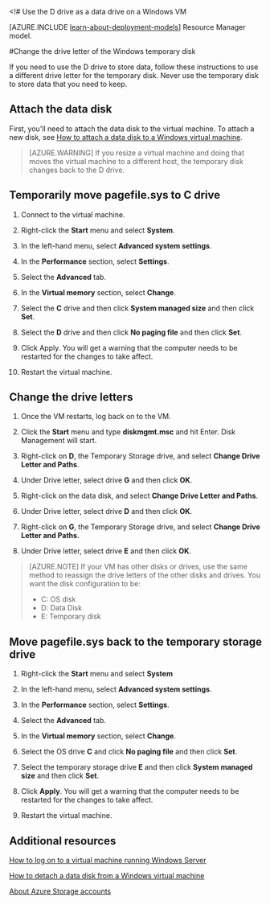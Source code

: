 <properties
	pageTitle="Make the D drive of a VM a data disk | Windows Azure"
	description="Describes how to change drive letters for a Windows VM created using the classic deployment model so that you can use the D: drive as a data drive."
	services="virtual-machines"
	documentationCenter=""
	authors="cynthn"
	manager="timlt"
	editor=""
	tags="azure-service-management"/>

<tags
	ms.service="virtual-machines"
	ms.date="11/03/2015"
	wacn.date=""/>

<!# Use the D drive as a data drive on a Windows VM

[AZURE.INCLUDE [learn-about-deployment-models](../includes/learn-about-deployment-models-classic-include.md)] Resource Manager model.

<!-- keep by customization: begin -->
#Change the drive letter of the Windows temporary disk
<!-- keep by customization: end -->

If you need to use the D drive to store data, follow these instructions to use a different drive letter for the temporary disk. Never use the temporary disk to store data that you need to keep.

## Attach the data disk

First, you'll need to attach the data disk to the virtual machine. To attach a new disk, see [How to attach a data disk to a Windows virtual machine][Attach]. 

<!If you want to use an existing data disk, make sure you've also uploaded the VHD to the Storage account. For instructions, see steps 3 and 4 in [Create and upload a Windows Server VHD to Azure][VHD].

<!-- keep by customization: begin -->
> [AZURE.WARNING] If you resize a virtual machine and doing that moves the virtual machine to a different host, the temporary disk changes back to the D drive.
<!-- keep by customization: end -->

## Temporarily move pagefile.sys to C drive

1. Connect to the virtual machine. 

2. Right-click the **Start** menu and select **System**.

3. In the left-hand menu, select **Advanced system settings**.

4. In the **Performance** section, select **Settings**.

5. Select the **Advanced** tab.

5. In the **Virtual memory** section, select **Change**.

6. Select the **C** drive and then click **System managed size** and then click **Set**.

7. Select the **D** drive and then click **No paging file** and then click **Set**.

8. Click Apply. You will get a warning that the computer needs to be restarted for the changes to take affect.

9. Restart the virtual machine.




## Change the drive letters 

1. Once the VM restarts, log back on to the VM.

2. Click the **Start** menu and type **diskmgmt.msc** and hit Enter. Disk Management will start.

3. Right-click on **D**, the Temporary Storage drive, and select **Change Drive Letter and Paths**.

4. Under Drive letter, select drive **G** and then click **OK**. 

5. Right-click on the data disk, and select **Change Drive Letter and Paths**.

6. Under Drive letter, select drive **D** and then click **OK**. 

7. Right-click on **G**, the Temporary Storage drive, and select **Change Drive Letter and Paths**.

8. Under Drive letter, select drive **E** and then click **OK**. 

> [AZURE.NOTE] If your VM has other disks or drives, use the same method to reassign the drive letters of the other disks and drives. You want the disk configuration to be:  
>- C: OS disk  
>- D: Data Disk  
>- E: Temporary disk



## Move pagefile.sys back to the temporary storage drive 

1. Right-click the **Start** menu and select **System**

2. In the left-hand menu, select **Advanced system settings**.

3. In the **Performance** section, select **Settings**.

4. Select the **Advanced** tab.

5. In the **Virtual memory** section, select **Change**.

6. Select the OS drive **C** and click **No paging file** and then click **Set**.

7. Select the temporary storage drive **E** and then click **System managed size** and then click **Set**.

8. Click **Apply**. You will get a warning that the computer needs to be restarted for the changes to take affect.

9. Restart the virtual machine.




## Additional resources
[How to log on to a virtual machine running Windows Server][Logon]

[How to detach a data disk from a Windows virtual machine][Detach]

[About Azure Storage accounts][Storage]

<!--Link references-->
[Attach]: /documentation/articles/storage-windows-attach-disk

[VHD]: /documentation/articles/virtual-machines-create-upload-vhd-windows-server

[Logon]: /documentation/articles/virtual-machines-log-on-windows-server

[Detach]: /documentation/articles/storage-windows-detach-disk

[Storage]: /documentation/articles/storage-whatis-account
